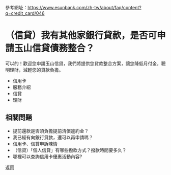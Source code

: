 參考網址：https://www.esunbank.com/zh-tw/about/faq/content?q=credit_card/046

# （信貸）我有其他家銀行貸款，是否可申請玉山信貸債務整合？

可以的！歡迎您申請玉山信貸，我們將提供您貸款整合方案，讓您降低月付金，聰明理財，減輕您的貸款負擔。

  * 信用卡
  * 服務介紹
  * 信貸
  * 理財

## 相關問題

  * 提前還款是否須負擔提前清償違約金？ 
  * 我已經有向銀行貸款，還可以再申請嗎？ 
  * 信用卡、信貸申訴陳情 
  * （信貸）「個人信貸」有哪些撥款方式？撥款時間要多久？ 
  * 哪裡可以查詢信用卡優惠活動內容? 

返回

